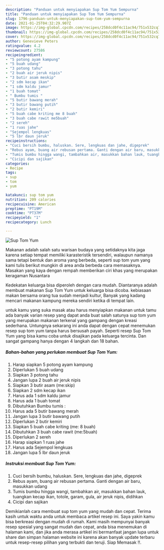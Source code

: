```yaml
---
description: "Panduan untuk menyiapakan Sup Tom Yum Sempurna"
title: "Panduan untuk menyiapakan Sup Tom Yum Sempurna"
slug: 1796-panduan-untuk-menyiapakan-sup-tom-yum-sempurna
date: 2021-01-25T04:32:29.907Z
image: https://img-global.cpcdn.com/recipes/258dcd0f4c11ac94/751x532cq70/sup-tom-yum-foto-resep-utama.jpg
thumbnail: https://img-global.cpcdn.com/recipes/258dcd0f4c11ac94/751x532cq70/sup-tom-yum-foto-resep-utama.jpg
cover: https://img-global.cpcdn.com/recipes/258dcd0f4c11ac94/751x532cq70/sup-tom-yum-foto-resep-utama.jpg
author: Genevieve Peters
ratingvalue: 4.2
reviewcount: 27586
recipeingredient:
- "5 potong ayam kampung"
- "5 buah udang"
- "3 potong tahu"
- "2 buah air jeruk nipis"
- "3 butir asam meskip"
- "2 sdm kecap ikan"
- "1 sdm kaldu jamur"
- "1 buah tomat"
- " Bumbu tumis "
- "5 butir bawang merah"
- "3 butir bawang putih"
- "2 butir kemiri"
- "5 buah cabe kriting me 8 buah"
- "3 buah cabe rawit me5buah"
- "2 sereh"
- "1 ruas jahe"
- "Sejempol lengkuas"
- "5 lbr daun jeruk"
recipeinstructions:
- "Cuci bersih bumbu, haluskan. Sere, lengkuas dan jahe, digeprek"
- "Rebus ayam, buang air rebusan pertama. Ganti dengan air baru, masukkan udang"
- "Tumis bumbu hingga wangi, tambahkan air, masukkan bahan lauk, tuangkan kecap ikan, totole, garam, gula, air jeruk nipis, didihkan"
- "Cicipi dan sajikan"
categories:
- Recipe
tags:
- sup
- tom
- yum

katakunci: sup tom yum 
nutrition: 209 calories
recipecuisine: American
preptime: "PT19M"
cooktime: "PT37M"
recipeyield: "1"
recipecategory: Lunch

---
```



![Sup Tom Yum](https://img-global.cpcdn.com/recipes/258dcd0f4c11ac94/751x532cq70/sup-tom-yum-foto-resep-utama.jpg)

Makanan adalah salah satu warisan budaya yang setidaknya kita jaga karena setiap tempat memiliki karasteristik tersendiri, walaupun namanya sama tetapi bentuk dan aroma yang berbeda, seperti sup tom yum yang kami tulis berikut mungkin di area anda berbeda cara memasaknya. Masakan yang kaya dengan rempah memberikan ciri khas yang merupakan keragaman Nusantara

Kedekatan keluarga bisa diperoleh dengan cara mudah. Diantaranya adalah membuat makanan Sup Tom Yum untuk keluarga bisa dicoba. kebiasaan makan bersama orang tua sudah menjadi kultur, Banyak yang kadang mencari makanan kampung mereka sendiri ketika di tempat lain.



untuk kamu yang suka masak atau harus menyiapkan makanan untuk tamu ada banyak varian resep yang dapat anda buat salah satunya sup tom yum yang merupakan makanan terkenal yang gampang dengan kreasi sederhana. Untungnya sekarang ini anda dapat dengan cepat menemukan resep sup tom yum tanpa harus bersusah payah.
Seperti resep Sup Tom Yum yang bisa kamu coba untuk disajikan pada keluarga tercinta. Dan sangat gampang hanya dengan 4 langkah dan 18 bahan.


<!--inarticleads1-->

##### Bahan-bahan yang perlukan membuat Sup Tom Yum:

1. Harap siapkan 5 potong ayam kampung
1. Diperlukan 5 buah udang
1. Siapkan 3 potong tahu
1. Jangan lupa 2 buah air jeruk nipis
1. Siapkan 3 butir asam (me:skip)
1. Siapkan 2 sdm kecap ikan
1. Harus ada 1 sdm kaldu jamur
1. Harus ada 1 buah tomat
1. Dibutuhkan  Bumbu tumis :
1. Harus ada 5 butir bawang merah
1. Jangan lupa 3 butir bawang putih
1. Diperlukan 2 butir kemiri
1. Siapkan 5 buah cabe kriting (me: 8 buah)
1. Dibutuhkan 3 buah cabe rawit (me:5buah)
1. Diperlukan 2 sereh
1. Harap siapkan 1 ruas jahe
1. Harus ada Sejempol lengkuas
1. Jangan lupa 5 lbr daun jeruk




<!--inarticleads2-->

##### Instruksi membuat  Sup Tom Yum:

1. Cuci bersih bumbu, haluskan. Sere, lengkuas dan jahe, digeprek
1. Rebus ayam, buang air rebusan pertama. Ganti dengan air baru, masukkan udang
1. Tumis bumbu hingga wangi, tambahkan air, masukkan bahan lauk, tuangkan kecap ikan, totole, garam, gula, air jeruk nipis, didihkan
1. Cicipi dan sajikan




Demikianlah cara membuat sup tom yum yang mudah dan cepat. Terima kasih untuk waktu anda untuk membaca artikel resep ini. Saya yakin kamu bisa berkreasi dengan mudah di rumah. Kami masih mempunyai banyak resep spesial yang sangat mudah dan cepat, anda bisa menemukan di halaman kami, dan jika anda merasa artikel ini bermanfaat jangan lupa untuk share dan simpan halaman website ini karena akan banyak update terbaru untuk resep-resep pilihan yang terbukti dan teruji. Siap Memasak !!. 
